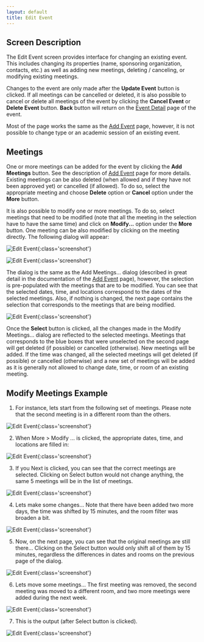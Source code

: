 ```yaml
---
layout: default
title: Edit Event
---
```



## Screen Description


 The Edit Event screen provides interface for changing an existing event. This includes changing its properties (name, sponsoring organization, contacts, etc.) as well as adding new meetings, deleting / canceling, or modifying existing meetings.


 Changes to the event are only made after the **Update Event** button is clicked. If all meetings can be cancelled or deleted, it is also possible to cancel or delete all meetings of the event by clicking the **Cancel Event** or **Delete Event** button. **Back** button will return on the [Event Detail](event-detail) page of the event.


 Most of the page works the same as the [Add Event](add-event) page, however, it is not possible to change type or an academic session of an existing event.

## Meetings


 One or more meetings can be added for the event by clicking the **Add Meetings** button. See the description of [Add Event](add-event) page for more details. Existing meetings can be also deleted (when allowed and if they have not been approved yet) or cancelled (if allowed). To do so, select the appropriate meeting and choose **Delete** option or **Cancel** option under the **More** button.


 It is also possible to modify one or more meetings. To do so, select meetings that need to be modified (note that all the meeting in the selection have to have the same time) and click on **Modify...** option under the **More** button. One meeting can be also modified by clicking on the meeting directly. The following dialog will appear:


![Edit Event](images/edit-event-1.png){:class='screenshot'}


![Edit Event](images/edit-event-2.png){:class='screenshot'}


 The dialog is the same as the Add Meetings... dialog (described in great detail in the documentation of the [Add Event](add-event) page), however, the selection is pre-populated with the meetings that are to be modified. You can see that the selected dates, time, and locations correspond to the dates of the selected meetings. Also, if nothing is changed, the next page contains the selection that corresponds to the meetings that are being modified.


![Edit Event](images/edit-event-3.png){:class='screenshot'}


 Once the **Select** button is clicked, all the changes made in the Modify Meetings... dialog are reflected to the selected meetings. Meetings that corresponds to the blue boxes that were unselected on the second page will get deleted (if possible) or cancelled (otherwise). New meetings will be added. If the time was changed, all the selected meetings will get deleted (if possible) or cancelled (otherwise) and a new set of meetings will be added as it is generally not allowed to change date, time, or room of an existing meeting.

## Modify Meetings Example


 1) For instance, lets start from the following set of meetings. Please note that the second meeting is in a different room than the others.


![Edit Event](images/edit-event-4.png){:class='screenshot'}


 2) When More > Modify ... is clicked, the appropriate dates, time, and locations are filled in:


![Edit Event](images/edit-event-5.png){:class='screenshot'}


 3) If you Next is clicked, you can see that the correct meetings are selected. Clicking on Select button would not change anything, the same 5 meetings will be in the list of meetings.


![Edit Event](images/edit-event-6.png){:class='screenshot'}


 4) Lets make some changes... Note that there have been added two more days, the time was shifted by 15 minutes, and the room filter was broaden a bit.


![Edit Event](images/edit-event-7.png){:class='screenshot'}


 5) Now, on the next page, you can see that the original meetings are still there... Clicking on the Select button would only shift all of them by 15 minutes, regardless the differences in dates and rooms on the previous page of the dialog.


![Edit Event](images/edit-event-8.png){:class='screenshot'}


 6) Lets move some meetings... The first meeting was removed, the second meeting was moved to a different room, and two more meetings were added during the next week.


![Edit Event](images/edit-event-9.png){:class='screenshot'}


 7) This is the output (after Select button is clicked).


![Edit Event](images/edit-event-10.png){:class='screenshot'}
